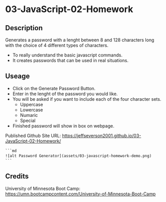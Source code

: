 # 03-JavaScript-02-Homework

## Description

Generates a password with a lenght between 8 and 128 characters long with the choice of 4 different types of characters.

- To really understand the basic javascript commands.
- It creates passwords that can be used in real situations.


##  Useage

- Click on the Generate Password Button.
- Enter in the lenght of the password you would like.
- You will be asked if you want to include each of the four character sets.
    - Uppercase
    - Lowercase
    - Numaric
    - Special
- Finished password will show in box on webpage.

Published Github Site URL:
https://jeffseverson2001.github.io/03-JavaScript-02-Homework/

    ```md
    ![alt Password Generator](assets/03-javascript-homework-demo.png)
    ```

##  Credits

University of Minnesota Boot Camp:
https://umn.bootcampcontent.com/University-of-Minnesota-Boot-Camp
